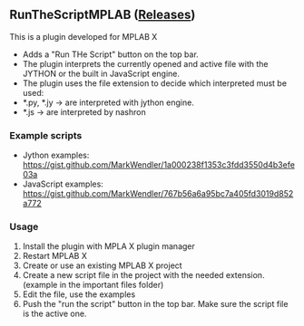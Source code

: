 ## RunTheScriptMPLAB  ([Releases](https://github.com/MarkWendler/RunTheScriptMPLAB/releases))

This is a plugin developed for MPLAB X

* Adds a "Run THe Script" button on the top bar.
* The plugin interprets the currently opened and active file with the JYTHON or the built in JavaScript engine.
* The plugin uses the file extension to decide which interpreted must be used:
* *.py, *.jy -> are interpreted with jython engine.
* *.js -> are interpreted by nashron

### Example scripts
* Jython examples: https://gist.github.com/MarkWendler/1a000238f1353c3fdd3550d4b3efe03a
* JavaScript examples: https://gist.github.com/MarkWendler/767b56a6a95bc7a405fd3019d852a772

### Usage
1. Install the plugin with MPLA X plugin manager
2. Restart MPLAB X
3. Create or use an existing MPLAB X project
3. Create a new script file in the project with the needed extension. (example in the important files folder) 
4. Edit the file, use the examples
5. Push the "run the script" button in the top bar. Make sure the script file is the active one.
